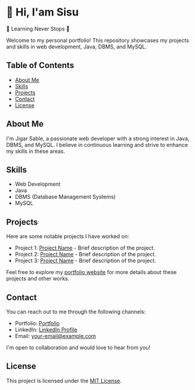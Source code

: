 # <div class="text-center">👋 Hi, I'am Sisu</div>

🌱 Learning Never Stops 🚀

Welcome to my personal portfolio! This repository showcases my projects and skills in web development, Java, DBMS, and MySQL.

## Table of Contents

- [About Me](#about-me)
- [Skills](#skills)
- [Projects](#projects)
- [Contact](#contact)
- [License](#license)

## About Me

I'm Jigar Sable, a passionate web developer with a strong interest in Java, DBMS, and MySQL. I believe in continuous learning and strive to enhance my skills in these areas.

## Skills

- Web Development
- Java
- DBMS (Database Management Systems)
- MySQL

## Projects

Here are some notable projects I have worked on:

- Project 1: [Project Name](link-to-project-repo) - Brief description of the project.
- Project 2: [Project Name](link-to-project-repo) - Brief description of the project.
- Project 3: [Project Name](link-to-project-repo) - Brief description of the project.

Feel free to explore my [portfolio website](link-to-portfolio-website) for more details about these projects and other works.

## Contact

You can reach out to me through the following channels:

- Portfolio: [Portfolio](link-to-portfolio-website)
- LinkedIn: [LinkedIn Profile](link-to-linkedin-profile)
- Email: your-email@example.com

I'm open to collaboration and would love to hear from you!

## License

This project is licensed under the [MIT License](LICENSE).
